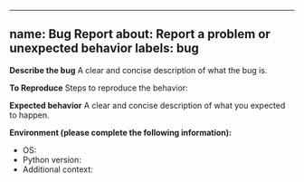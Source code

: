 <!-- === OmniNode:Metadata ===
metadata_version: 0.1.0
protocol_version: 1.1.0
owner: OmniNode Team
copyright: OmniNode Team
schema_version: 1.1.0
name: bug_report.md
version: 1.0.0
uuid: 7bf48069-4bd4-4cd3-8a7b-095e03cb506a
author: OmniNode Team
created_at: 2025-05-21T13:18:56.538651
last_modified_at: 2025-05-23T13:07:24.491446
description: Stamped by ONEX
state_contract: state_contract://default
lifecycle: active
hash: 4eacd1fcbd0da642afc454fa0ed884e78e2b8575775e3599b3e6771acc69eecf
entrypoint: python@bug_report.md
runtime_language_hint: python>=3.11
namespace: onex.stamped.bug_report
meta_type: tool
<!-- === /OmniNode:Metadata === -->


---
name: Bug Report
about: Report a problem or unexpected behavior
labels: bug
---

**Describe the bug**
A clear and concise description of what the bug is.

**To Reproduce**
Steps to reproduce the behavior:

**Expected behavior**
A clear and concise description of what you expected to happen.

**Environment (please complete the following information):**
- OS:
- Python version:
- Additional context:
